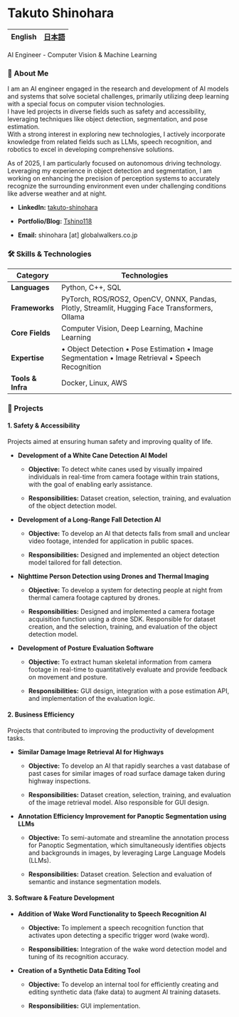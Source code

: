 # Takuto Shinohara
<table>
	<thead>
    	<tr>
      		<th style="text-align:center">English</th>
      		<th style="text-align:center"><a href="README_JP.md">日本語</a></th>
    	</tr>
  	</thead>
</table>

AI Engineer - Computer Vision & Machine Learning

### 👋 About Me

I am an AI engineer engaged in the research and development of AI models and systems that solve societal challenges, primarily utilizing deep learning with a special focus on computer vision technologies.<br>
I have led projects in diverse fields such as safety and accessibility, leveraging techniques like object detection, segmentation, and pose estimation.<br>
With a strong interest in exploring new technologies, I actively incorporate knowledge from related fields such as LLMs, speech recognition, and robotics to excel in developing comprehensive solutions.

As of 2025, I am particularly focused on autonomous driving technology.<br>
Leveraging my experience in object detection and segmentation, I am working on enhancing the precision of perception systems to accurately recognize the surrounding environment even under challenging conditions like adverse weather and at night.

* **LinkedIn:** [takuto-shinohara](https://www.linkedin.com/in/shinohara-takuto-5ab3a61aa/)

* **Portfolio/Blog:** [Tshino118](https://qiita.com/Tshino118)

* **Email:** shinohara \[at\] globalwalkers.co.jp

### 🛠️ Skills & Technologies

| Category | Technologies | 
 | ----- | ----- | 
| **Languages** | Python, C++, SQL | 
| **Frameworks** | PyTorch, ROS/ROS2, OpenCV, ONNX, Pandas, Plotly, Streamlit, Hugging Face Transformers, Ollama | 
| **Core Fields** | Computer Vision, Deep Learning, Machine Learning | 
| **Expertise** | • Object Detection • Pose Estimation • Image Segmentation • Image Retrieval • Speech Recognition | 
| **Tools & Infra** | Docker, Linux, AWS | 

### 🚀 Projects

#### 1. Safety & Accessibility

Projects aimed at ensuring human safety and improving quality of life.

* **Development of a White Cane Detection AI Model**

  * **Objective:** To detect white canes used by visually impaired individuals in real-time from camera footage within train stations, with the goal of enabling early assistance.

  * **Responsibilities:** Dataset creation, selection, training, and evaluation of the object detection model.

* **Development of a Long-Range Fall Detection AI**

  * **Objective:** To develop an AI that detects falls from small and unclear video footage, intended for application in public spaces.

  * **Responsibilities:** Designed and implemented an object detection model tailored for fall detection.

* **Nighttime Person Detection using Drones and Thermal Imaging**

  * **Objective:** To develop a system for detecting people at night from thermal camera footage captured by drones.

  * **Responsibilities:** Designed and implemented a camera footage acquisition function using a drone SDK. Responsible for dataset creation, and the selection, training, and evaluation of the object detection model.

* **Development of Posture Evaluation Software**

  * **Objective:** To extract human skeletal information from camera footage in real-time to quantitatively evaluate and provide feedback on movement and posture.

  * **Responsibilities:** GUI design, integration with a pose estimation API, and implementation of the evaluation logic.

#### 2. Business Efficiency

Projects that contributed to improving the productivity of development tasks.

* **Similar Damage Image Retrieval AI for Highways**

  * **Objective:** To develop an AI that rapidly searches a vast database of past cases for similar images of road surface damage taken during highway inspections.

  * **Responsibilities:** Dataset creation, selection, training, and evaluation of the image retrieval model. Also responsible for GUI design.

* **Annotation Efficiency Improvement for Panoptic Segmentation using LLMs**

  * **Objective:** To semi-automate and streamline the annotation process for Panoptic Segmentation, which simultaneously identifies objects and backgrounds in images, by leveraging Large Language Models (LLMs).

  * **Responsibilities:** Dataset creation. Selection and evaluation of semantic and instance segmentation models.

#### 3. Software & Feature Development

* **Addition of Wake Word Functionality to Speech Recognition AI**

  * **Objective:** To implement a speech recognition function that activates upon detecting a specific trigger word (wake word).

  * **Responsibilities:** Integration of the wake word detection model and tuning of its recognition accuracy.

* **Creation of a Synthetic Data Editing Tool**

  * **Objective:** To develop an internal tool for efficiently creating and editing synthetic data (fake data) to augment AI training datasets.

  * **Responsibilities:** GUI implementation.
